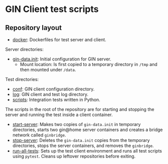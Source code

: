 # GIN Client test scripts

## Repository layout

- [docker](./dockerfiles): Dockerfiles for test server and client.

Server directories:
- [gin-data.init](./gin-data.init): Initial configuration for GIN server.
    - Mount location: Is first copied to a temporary directory in `/tmp` and then mounted under `/data`.

Test directories:
- [conf](./conf): GIN client configuration directory.
- [log](./log): GIN client and test log directory.
- [scripts](./scripts): Integration tests written in Python.

The scripts in the root of the repository are for starting and stopping the server and running the test inside a client container.
- [start-server](./start-server): Makes two copies of `gin-data.init` in temporary directories, starts two gin@home server containers and creates a bridge network called `ginbridge`.
- [stop-server](./stop-server): Deletes the `gin-data.init` copies from the temporary directories, stops the server containers, and removes the `ginbridge`.
- [run-all-tests](./run-all-tests): Sets up the test client environment and runs all test scripts using `pytest`. Cleans up leftover repositories before exiting.
